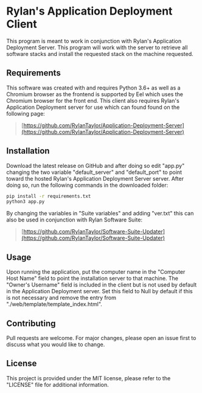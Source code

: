 # Rylan's Application Deployment Client

This program is meant to work in conjunction with Rylan's Application Deployment Server. This program will work with the server to retrieve all software stacks and install the requested stack on the machine requested.

## Requirements
This software was created with and requires Python 3.6+ as well as a Chromium browser as the frontend is supported by Eel which uses the Chromium browser for the front end. This client also requires Rylan's Application Deployment server for use which can found found on the following page:

>[https://github.com/RylanTaylor/Application-Deployment-Server](https://github.com/RylanTaylor/Application-Deployment-Server)

## Installation

Download the latest release on GitHub and after doing so edit "app.py" changing the two variable "default_server" and "default_port" to point toward the hosted Rylan's Application Deployment Server server. After doing so, run the following commands in the downloaded folder:

```bash
pip install -r requirements.txt
python3 app.py
```
By changing the variables in "Suite variables" and adding "ver.txt" this can also be used in conjunction with Rylan Software Suite:

>[https://github.com/RylanTaylor/Software-Suite-Updater](https://github.com/RylanTaylor/Software-Suite-Updater)

## Usage
Upon running the application, put the computer name in the "Computer Host Name" field to point the installation server to that machine. The "Owner's Username" field is included in the client but is not used by default in the Application Deployment server. Set this field to Null by default if this is not necessary and remove the entry from "./web/template/template_index.html".

 
## Contributing
Pull requests are welcome. For major changes, please open an issue first to discuss what you would like to change.

## License
This project is provided under the MIT license, please refer to the "LICENSE" file for additional information.
